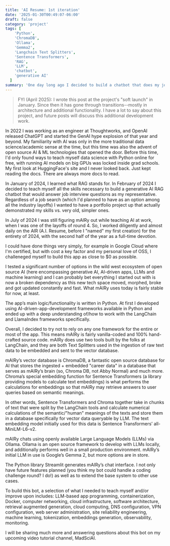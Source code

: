 ```yaml
---
title: 'AI Resume: 1st iteration'
date: '2025-01-30T00:49:07-06:00'
draft: false
category: 'project'
tags: [
    'Python',
    'ChromaDB',
    'Ollama',
    'Gemma2',
    'Langchain Text Splitters',
    'Sentence Transformers',
    'RAG',
    'LLM',
    'chatbot',
    'generative AI'
  ]
summary: 'One day long ago I decided to build a chatbot that does my job interviews for me. This led to a magnitude of learning what I needed to do this that this post is only a fraction of the story.'
---
```


> FYI (April 2025): I wrote this post at the project's "soft launch" in January. Since then it has gone through transitions--mostly in architecture and additional functionality. I have a lot to say about this project, and future posts will discuss this additional development work.

In 2022 I was working as an engineer at Thoughtworks, and OpenAI released ChatGPT and started the GenAI hype explosion of that year and beyond. My familiarity with AI was only in the more traditional data science/academic sense at the time, but this time was also the advent of open source AI & ML technologies that opened the door. Before this time, I'd only found ways to teach myself data science with Python online for free, with running AI models on big GPUs was locked inside grad schools. My first look at HuggingFace's site and I never looked back. Just kept reading the docs. There are always more docs to read.

In January of 2024, I learned what RAG stands for. In February of 2024 I decided to teach myself all the skills necessary to build a generative AI RAG chatbot that would answer job interview questions as my representative. Regardless of a job search (which I'd planned to have as an option among all the industry layoffs) I wanted to have a portfolio project up that actually demonstrated my skills vs. very old, simpler ones.

In July of 2024 I was still figuring mAIRy out while teaching AI at work, when I was one of the layoffs of round 4. So, I worked diligently and almost daily on the AIR (A.I. Resume, before I "named" my first creation) for the entirety of 2024, with the second half of the year as a full-time devotion.

I could have done things very simply, for example in Google Cloud where I'm certified, but with cost a key factor and my personal love of OSS, I challeneged myself to build this app as close to $0 as possible.

I tested a significant number of options in the wild west ecosystem of open source AI (here encompassing generative AI, AI-driven apps, LLMs and machine learning) and I can probably bet everything I started out with is now a broken dependency as this new tech space moved, morphed, broke and got updated constantly and fast. What mAIRy uses today is fairly stable for now, at least.

The app’s main logic/functionality is written in Python. At first I developed using AI-driven-app-development frameworks available in Python and ended up with a deep understanding of/how to work with the LangChain and LlamaIndex frameworks specifically.

Overall, I decided to try not to rely on any one framework for the entire or most of the app. This means mAIRy is fairly vanilla-coded and 100% hand-crafted source code. mAIRy does use two tools built by the folks at LangChain, and they are both Text Splitters used in the ingestion of raw text data to be embedded and sent to the vector database.

mAIRy’s vector database is ChromaDB, a fantastic open source database for AI that stores the ingested + embedded "career data" in a database that serves as mAIRy’s brain (so, Chroma DB, not Abby Normal) and much more. Chroma’s special embedding function for Sentence Transformers (a library providing models to calculate text embeddings) is what performs the calculations for embeddings so that mAIRy may retrieve answers to user queries based on semantic meanings.

In other words, Sentence Transformers and Chroma together take in chunks of text that were split by the LangChain tools and calculate numerical calculations of the semantic/"human" meanings of the texts and store them in a database specifically for vector data queryable by LLM. The text embedding model initially used for this data is Sentence Transformers’ all-MiniLM-L6-v2.

mAIRy chats using openly available Large Language Models (LLMs) via Ollama. Ollama is an open source framework to develop with LLMs locally, and additionally performs well in a small production environment. mAIRy’s initial LLM in use is Google’s Gemma 2, but more options are in store.

The Python library Streamlit generates mAIRy’s chat interface. I not only have future features planned (you think my bot could handle a coding challenge round? I do!) as well as to extend the base system to other use cases.

To build this bot, a selection of what I needed to teach myself and/or improve upon includes: LLM-based app programming, containerization, Docker, computer networking, cloud infrastructure, software architecture, retrieval augmented generation, cloud computing, DNS configuration, VPN configuration, web server administration, site reliability engineering, machine learning, tokenization, embeddings generation, observability, monitoring.

I will be sharing much more and answering questions about this bot on my upcoming video tutorial channel, MadSciAI.
